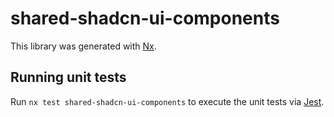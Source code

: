 # shared-shadcn-ui-components

This library was generated with [Nx](https://nx.dev).

## Running unit tests

Run `nx test shared-shadcn-ui-components` to execute the unit tests via [Jest](https://jestjs.io).
